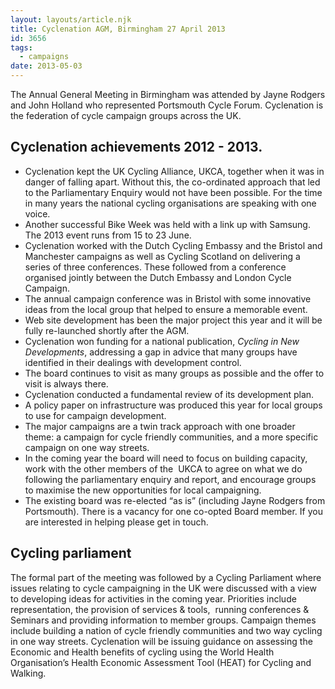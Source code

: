 ```yaml
---
layout: layouts/article.njk
title: Cyclenation AGM, Birmingham 27 April 2013
id: 3656
tags:
  - campaigns
date: 2013-05-03
---
```


The Annual General Meeting in Birmingham was attended by Jayne Rodgers and John Holland who represented Portsmouth Cycle Forum. Cyclenation is the federation of cycle campaign groups across the UK.

## Cyclenation achievements 2012 - 2013.

*   Cyclenation kept the UK Cycling Alliance, UKCA, together when it was in danger of falling apart. Without this, the co-ordinated approach that led to the Parliamentary Enquiry would not have been possible. For the time in many years the national cycling organisations are speaking with one voice.
*   Another successful Bike Week was held with a link up with Samsung. The 2013 event runs from 15 to 23 June.
*   Cyclenation worked with the Dutch Cycling Embassy and the Bristol and Manchester campaigns as well as Cycling Scotland on delivering a series of three conferences. These followed from a conference organised jointly between the Dutch Embassy and London Cycle Campaign.
*   The annual campaign conference was in Bristol with some innovative ideas from the local group that helped to ensure a memorable event.
*   Web site development has been the major project this year and it will be fully re-launched shortly after the AGM.
*   Cyclenation won funding for a national publication, _Cycling in New Developments_, addressing a gap in advice that many groups have identified in their dealings with development control.
*   The board continues to visit as many groups as possible and the offer to visit is always there.
*   Cyclenation conducted a fundamental review of its development plan.
*   A policy paper on infrastructure was produced this year for local groups to use for campaign development.
*   The major campaigns are a twin track approach with one broader theme: a campaign for cycle friendly communities, and a more specific campaign on one way streets.
*   In the coming year the board will need to focus on building capacity, work with the other members of the  UKCA to agree on what we do following the parliamentary enquiry and report, and encourage groups to maximise the new opportunities for local campaigning.
*   The existing board was re-elected “as is” (including Jayne Rodgers from Portsmouth). There is a vacancy for one co-opted Board member. If you are interested in helping please get in touch.


## Cycling parliament

The formal part of the meeting was followed by a Cycling Parliament where issues relating to cycle campaigning in the UK were discussed with a view to developing ideas for activities in the coming year. Priorities include representation, the provision of services &amp; tools,  running conferences &amp; Seminars and providing information to member groups. Campaign themes include building a nation of cycle friendly communities and two way cycling in one way streets. Cyclenation will be issuing guidance on assessing the Economic and Health benefits of cycling using the World Health Organisation’s Health Economic Assessment Tool (HEAT) for Cycling and Walking.